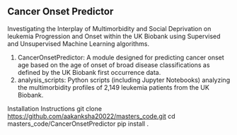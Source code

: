 Cancer Onset Predictor
----
Investigating the Interplay of Multimorbidity and Social Deprivation on leukemia Progression and Onset within the UK Biobank using Supervised and Unsupervised Machine Learning algorithms.

1.	CancerOnsetPredictor: A module designed for predicting cancer onset age based on the age of onset of broad disease classifications as defined by the UK Biobank first occurrence data.
2.	analysis_scripts: Python scripts (including Jupyter Notebooks) analyzing the multimorbidity profiles of 2,149 leukemia patients from the UK Biobank.

Installation Instructions
git clone https://github.com/aakanksha20022/masters_code.git
cd masters_code/CancerOnsetPredictor
pip install .
